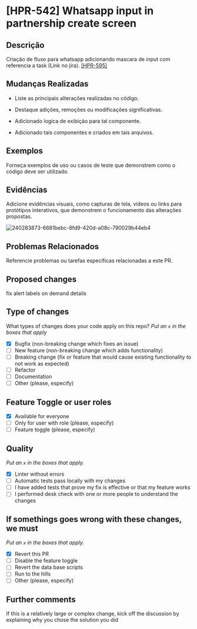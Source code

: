 # [HPR-542] Whatsapp input in partnership create screen

## Descrição

Criação de fluxo para whatsapp adicionando mascara de input com referencia a task (Link no jira). <a href="https://hotmart.atlassian.net/browse/HPR-595?atlOrigin=eyJpIjoiYjBkNWRjZGFlYWY4NGJjMjhhN2VlMzBlNDNmZmJmMWYiLCJwIjoiaiJ9">[HPR-595]</a>

## Mudanças Realizadas

- Liste as principais alterações realizadas no código.
- Destaque adições, remoções ou modificações significativas.

- Adicionado logica de exibição para tal componente. 
- Adicionado tais componentes e criados em tais arquivos.

## Exemplos

Forneça exemplos de uso ou casos de teste que demonstrem como o código deve ser utilizado.



## Evidências

Adicione evidências visuais, como capturas de tela, vídeos ou links para protótipos interativos, que demonstrem o funcionamento das alterações propostas.

![240283873-6681bebc-8fd9-420d-a08c-790029b44eb4](https://github.com/tiodospc/pattern-PRs/assets/31110504/8591c17d-3eaf-423d-b370-5d878069b485)

## Problemas Relacionados

Referencie problemas ou tarefas específicas relacionadas a este PR.

## Proposed changes

fix alert labels on demand details

## Type of changes

What types of changes does your code apply on this repo?
_Put an `x` in the boxes that apply_

- [x] Bugfix (non-breaking change which fixes an issue)
- [ ] New feature (non-breaking change which adds functionality)
- [ ] Breaking change (fix or feature that would cause existing functionality to not work as expected)
- [ ] Refactor
- [ ] Documentation
- [ ] Other (please, especify)

## Feature Toggle or user roles

- [x] Available for everyone
- [ ] Only for user with role (please, especify)
- [ ] Feature toggle (please, especify)

## Quality

_Put an `x` in the boxes that apply._

- [x] Linter without errors
- [ ] Automatic tests pass locally with my changes
- [ ] I have added tests that prove my fix is effective or that my feature works
- [ ] I performed desk check with one or more people to understand the changes

## If somethings goes wrong with these changes, we must

_Put an `x` in the boxes that apply._

- [x] Revert this PR
- [ ] Disable the feature toggle
- [ ] Revert the data base scripts
- [ ] Run to the hills
- [ ] Other (please, especify)

## Further comments

If this is a relatively large or complex change, kick off the discussion by explaining why you chose the solution you did
